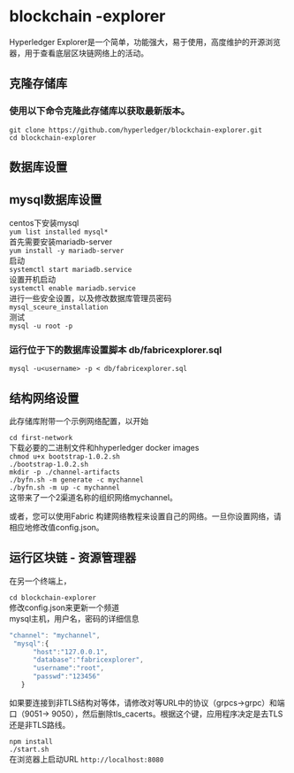 # blockchain -explorer
Hyperledger Explorer是一个简单，功能强大，易于使用，高度维护的开源浏览器，用于查看底层区块链网络上的活动。<br/>
## 克隆存储库
### 使用以下命令克隆此存储库以获取最新版本。

`git clone https://github.com/hyperledger/blockchain-explorer.git`<br/>
`cd blockchain-explorer`<br/>

## 数据库设置

## mysql数据库设置
centos下安装mysql<br/>
`yum list installed mysql*`<br/>
首先需要安装mariadb-server<br/>
`yum install -y mariadb-server`<br/>
启动<br/>
`systemctl start mariadb.service`<br/>
设置开机启动<br/>
`systemctl enable mariadb.service`<br/>
进行一些安全设置，以及修改数据库管理员密码<br/>
`mysql_sceure_installation`<br/>
测试<br/> 
`mysql -u root -p`<br/>

### 运行位于下的数据库设置脚本 db/fabricexplorer.sql

`mysql -u<username> -p < db/fabricexplorer.sql`<br/>

## 结构网络设置
此存储库附带一个示例网络配置，以开始<br/>

`cd first-network`<br/>
下载必要的二进制文件和hhyperledger docker images<br/>
`chmod u+x bootstrap-1.0.2.sh`<br/>
`./bootstrap-1.0.2.sh`<br/>
`mkdir -p ./channel-artifacts`<br/>
`./byfn.sh -m generate -c mychannel`<br/>
`./byfn.sh -m up -c mychannel`<br/>
这带来了一个2渠道名称的组织网络mychannel。<br/>

或者，您可以使用Fabric 构建网络教程来设置自己的网络。一旦你设置网络，请相应地修改值config.json。<br/>

## 运行区块链 - 资源管理器
在另一个终端上，<br/>

`cd blockchain-explorer`<br/>
修改config.json来更新一个频道<br/>
mysql主机，用户名，密码的详细信息<br/>
```javascript
"channel": "mychannel",
 "mysql":{
      "host":"127.0.0.1",
      "database":"fabricexplorer",
      "username":"root",
      "passwd":"123456"
   }
```
如果要连接到非TLS结构对等体，请修改对等URL中的协议（grpcs->grpc）和端口（9051-> 9050），然后删除tls_cacerts。根据这个键，应用程序决定是去TLS还是非TLS路线。<br/>

`npm install`<br/>
`./start.sh`<br/>
在浏览器上启动URL `http://localhost:8080`<br/>